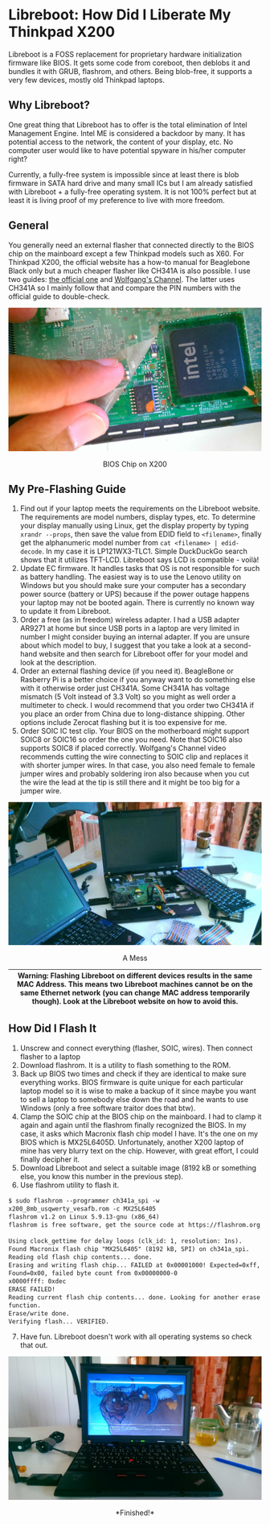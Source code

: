 # Libreboot: How Did I Liberate My Thinkpad X200

Libreboot is a FOSS replacement for proprietary hardware initialization firmware like BIOS. It gets some code from coreboot, then deblobs it and bundles it with GRUB, flashrom, and others. Being blob-free, it supports a very few devices, mostly old Thinkpad laptops.

## Why Libreboot?

One great thing that Libreboot has to offer is the total elimination of Intel Management Engine. Intel ME is considered a backdoor by many. It has potential access to the network, the content of your display, etc. No computer user would like to have potential spyware in his/her computer right?

Currently, a fully-free system is impossible since at least there is blob firmware in SATA hard drive and many small ICs but I am already satisfied with Libreboot + a fully-free operating system. It is not 100% perfect but at least it is living proof of my preference to live with more freedom.

## General

You generally need an external flasher that connected directly to the BIOS chip on the mainboard except a few Thinkpad models such as X60. For Thinkpad X200, the official website has a how-to manual for Beaglebone Black only but a much cheaper flasher like CH341A is also possible. I use two guides: [the official one](https://libreboot.org/docs/hardware/x200.html) and [Wolfgang's Channel](https://www.youtube.com/watch?v=ktcvWkEVBE0). The latter uses CH341A so I mainly follow that and compare the PIN numbers with the official guide to double-check.

![libreboot-chip.jpg](https://raw.githubusercontent.com/tkiat/my-writings-public/main/blog-data/image/libreboot-chip.jpg)

<center>BIOS Chip on X200</center>

## My Pre-Flashing Guide

1. Find out if your laptop meets the requirements on the Libreboot website. The requirements are model numbers, display types, etc. To determine your display manually using Linux, get the display property by typing `xrandr --props`, then save the value from EDID field to `<filename>`, finally get the alphanumeric model number from `cat <filename> | edid-decode`. In my case it is LP121WX3-TLC1. Simple DuckDuckGo search shows that it utilizes TFT-LCD. Libreboot says LCD is compatible - voilà!
2. Update EC firmware. It handles tasks that OS is not responsible for such as battery handling. The easiest way is to use the Lenovo utility on Windows but you should make sure your computer has a secondary power source (battery or UPS) because if the power outage happens your laptop may not be booted again. There is currently no known way to update it from Libreboot.
3. Order a free (as in freedom) wireless adapter. I had a USB adapter AR9271 at home but since USB ports in a laptop are very limited in number I might consider buying an internal adapter. If you are unsure about which model to buy, I suggest that you take a look at a second-hand website and then search for Libreboot offer for your model and look at the description.
4. Order an external flashing device (if you need it). BeagleBone or Rasberry Pi is a better choice if you anyway want to do something else with it otherwise order just CH341A. Some CH341A has voltage mismatch (5 Volt instead of 3.3 Volt) so you might as well order a multimeter to check. I would recommend that you order two CH341A if you place an order from China due to long-distance shipping. Other options include Zerocat flashing but it is too expensive for me.
5. Order SOIC IC test clip. Your BIOS on the motherboard might support SOIC8 or SOIC16 so order the one you need. Note that SOIC16 also supports SOIC8 if placed correctly. Wolfgang's Channel video recommends cutting the wire connecting to SOIC clip and replaces it with shorter jumper wires. In that case, you also need female to female jumper wires and probably soldering iron also because when you cut the wire the lead at the tip is still there and it might be too big for a jumper wire.

![libreboot-mess.jpg](https://raw.githubusercontent.com/tkiat/my-writings-public/main/blog-data/image/libreboot-mess.jpg)

<center>A Mess</center>

| Warning: Flashing Libreboot on different devices results in the same MAC Address. This means two Libreboot machines cannot be on the same Ethernet network (you can change MAC address temporarily though). Look at the Libreboot website on how to avoid this. |
| --------------------------------------------------------------------------------------------------------------------------------------------------------------------------------------------------------------------------------------------------------------- |

## How Did I Flash It

1. Unscrew and connect everything (flasher, SOIC, wires). Then connect flasher to a laptop
2. Download flashrom. It is a utility to flash something to the ROM.
3. Back up BIOS two times and check if they are identical to make sure everything works. BIOS firmware is quite unique for each particular laptop model so it is wise to make a backup of it since maybe you want to sell a laptop to somebody else down the road and he wants to use Windows (only a free software traitor does that btw).
4. Clamp the SOIC chip at the BIOS chip on the mainboard. I had to clamp it again and again until the flashrom finally recognized the BIOS. In my case, it asks which Macronix flash chip model I have. It's the one on my BIOS which is MX25L6405D. Unfortunately, another X200 laptop of mine has very blurry text on the chip. However, with great effort, I could finally decipher it.
5. Download Libreboot and select a suitable image (8192 kB or something else, you know this number in the previous step).
6. Use flashrom utility to flash it.

```
$ sudo flashrom --programmer ch341a_spi -w x200_8mb_usqwerty_vesafb.rom -c MX25L6405
flashrom v1.2 on Linux 5.9.13-gnu (x86_64)
flashrom is free software, get the source code at https://flashrom.org

Using clock_gettime for delay loops (clk_id: 1, resolution: 1ns).
Found Macronix flash chip "MX25L6405" (8192 kB, SPI) on ch341a_spi.
Reading old flash chip contents... done.
Erasing and writing flash chip... FAILED at 0x00001000! Expected=0xff, Found=0x00, failed byte count from 0x00000000-0
x0000ffff: 0xdec
ERASE FAILED!
Reading current flash chip contents... done. Looking for another erase function.
Erase/write done.
Verifying flash... VERIFIED.
```

7.  Have fun. Libreboot doesn't work with all operating systems so check that out.

![libreboot-finish.jpg](https://raw.githubusercontent.com/tkiat/my-writings-public/main/blog-data/image/libreboot-finish.jpg)

<center>*Finished!*</center>
